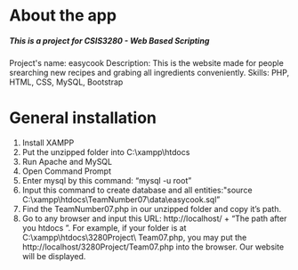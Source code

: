 # About the app
##### This is a project for CSIS3280 - Web Based Scripting
Project's name:  easycook
Description:  This is the website made for people srearching new recipes and grabing all ingredients conveniently.
Skills:  PHP, HTML, CSS, MySQL, Bootstrap



# General installation
1. Install XAMPP 
2. Put the unzipped folder into C:\xampp\htdocs 
3. Run Apache and MySQL  
4. Open Command Prompt  
5. Enter mysql by this command: “mysql -u root” 
6. Input this command to create database and all entities:"source C:\xampp\htdocs\TeamNumber07\data\easycook.sql” 
7. Find the TeamNumber07.php in our unzipped folder and copy it’s path.  
8. Go to any browser and input this URL:  http://localhost/ + “The path after you htdocs ”. 
For example, if your folder is at C:\xampp\htdocs\3280Project\ Team07.php, you may put the http://localhost/3280Project/Team07.php into the browser. Our website will be displayed.
